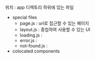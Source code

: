 ---
---

위치 : app 디렉토리 하위에 있는 파일 
- special files  
	- page.js : url로 접근할 수 있는 페이지
	- layout.js : 중첩하여 사용할 수 있는 UI 
	- loading.js : 
	- error.js : 
	- not-found.js : 
- colocated components
